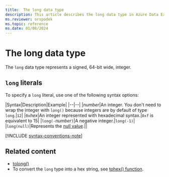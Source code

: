 ```yaml
---
title:  The long data type
description: This article describes the long data type in Azure Data Explorer.
ms.reviewer: orspodek
ms.topic: reference
ms.date: 01/08/2024
---
```

# The long data type

The `long` data type represents a signed, 64-bit wide, integer.

## `long` literals

To specify a `long` literal, use one of the following syntax options:

|Syntax|Description|Example|
|--|--|
|*number*|An integer. You don't need to wrap the integer with `long()` because integers are by default of type `long`.|`12`|
|`0x`*hex*|An integer represented with hexadecimal syntax.|`0xf` is equivalent to 15|
|`long(-`*number*`)`|A negative integer.|`long(-1)`|
|`long(null)`|Represents the [null value](null-values.md).||

[!INCLUDE [syntax-conventions-note](../../../includes/syntax-conventions-note.md)]

## Related content

* [tolong()](../../query/tolongfunction.md)
* To convert the `long` type into a hex string, see [tohex() function](../tohexfunction.md).
